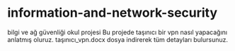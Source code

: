 # information-and-network-security
bilgi ve ağ güvenliği okul projesi
Bu projede taşınıcı bir vpn nasıl yapacağını anlatmış oluruz.
taşınıcı_vpn.docx dosya indirerek tüm detayları bulursunuz.

